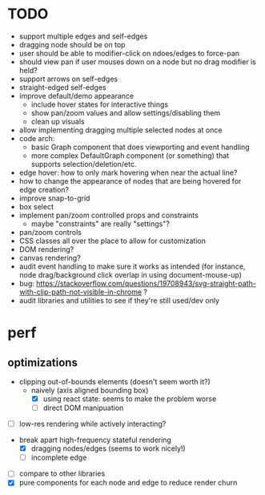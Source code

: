 # TODO

- support multiple edges and self-edges
- dragging node should be on top
- user should be able to modifier-click on ndoes/edges to force-pan
- should view pan if user mouses down on a node but no drag modifier is held?
- support arrows on self-edges
- straight-edged self-edges
- improve default/demo appearance
  - include hover states for interactive things
  - show pan/zoom values and allow settings/disabling them
  - clean up visuals
- allow implementing dragging multiple selected nodes at once
- code arch:
  - basic Graph component that does viewporting and event handling
  - more complex DefaultGraph component (or something) that supports selection/deletion/etc.
- edge hover: how to only mark hovering when near the actual line?
- how to change the appearance of nodes that are being hovered for edge creation?
- improve snap-to-grid
- box select
- implement pan/zoom controlled props and constraints
  - maybe "constraints" are really "settings"?
- pan/zoom controls
- CSS classes all over the place to allow for customization
- DOM rendering?
- canvas rendering?
- audit event handling to make sure it works as intended (for instance, node drag/background click overlap in using document-mouse-up)
- bug: https://stackoverflow.com/questions/19708943/svg-straight-path-with-clip-path-not-visible-in-chrome ?
- audit libraries and utilities to see if they're still used/dev only

# perf

## optimizations

- clipping out-of-bounds elements (doesn't seem worth it?)
  - naively (axis aligned bounding box)
    - [x] using react state: seems to make the problem worse
    - [ ] direct DOM manipuation
- [ ] low-res rendering while actively interacting?
- break apart high-frequency stateful rendering
  - [x] dragging nodes/edges (seems to work nicely!)
  - [ ] incomplete edge
- [ ] compare to other libraries
- [x] pure components for each node and edge to reduce render churn
